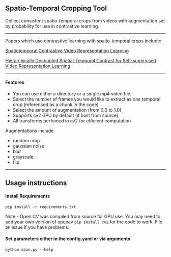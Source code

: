 ## Spatio-Temporal Cropping Tool

Collect consistent spatio-temporal crops from videos with augmentation set by probability for use in contrastive learning.

---

Papers which use contrastive learning with spatio-temporal crops include:

[Spatiotemporal Contrastive Video Representation Learning](https://arxiv.org/abs/2008.03800)

[Hierarchically Decoupled Spatial-Temporal Contrast for Self-supervised Video Representation Learning](https://arxiv.org/abs/2011.11261)

---
#### Features

- You can use either a directory or a single mp4 video file.
- Select the number of frames you would like to extract as one temporal crop (referenced as a chunk in the code)
- Select the amount of augmentation (from 0.0 to 1.0)
- Supports cv2 GPU by default (if built from source)
- All transforms perfomed in cv2 for efficient computation

Augmentations include 
  - random crop
  - gaussian noise
  - blur
  - grayscale
  - flip

---

## Usage instructions

#### Install Requirements

`pip install -r requirements.txt`

Note - Open CV was compiled from source for GPU use. You may need to add your own version of opencv `pip install cv2` for the code to work. File an issue if you have problems. 

#### Set parameters either in the config.yaml or via arguments. 

`python main.py --help`









